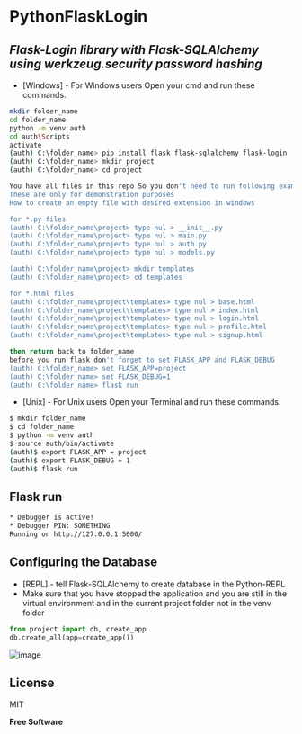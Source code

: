# PythonFlaskLogin

## _Flask-Login library with Flask-SQLAlchemy using werkzeug.security password hashing_

- [Windows] - For Windows users
Open your cmd and run these commands.

```sh
mkdir folder_name
cd folder_name
python -m venv auth
cd auth\Scripts
activate
(auth) C:\folder_name> pip install flask flask-sqlalchemy flask-login
(auth) C:\folder_name> mkdir project
(auth) C:\folder_name> cd project

You have all files in this repo So you don't need to run following example commands 
These are only for demonstration purposes 
How to create an empty file with desired extension in windows

for *.py files
(auth) C:\folder_name\project> type nul > __init__.py
(auth) C:\folder_name\project> type nul > main.py
(auth) C:\folder_name\project> type nul > auth.py
(auth) C:\folder_name\project> type nul > models.py

(auth) C:\folder_name\project> mkdir templates
(auth) C:\folder_name\project> cd templates

for *.html files
(auth) C:\folder_name\project\templates> type nul > base.html
(auth) C:\folder_name\project\templates> type nul > index.html
(auth) C:\folder_name\project\templates> type nul > login.html
(auth) C:\folder_name\project\templates> type nul > profile.html
(auth) C:\folder_name\project\templates> type nul > signup.html
```

```sh
then return back to folder_name
before you run flask don't forget to set FLASK_APP and FLASK_DEBUG
(auth) C:\folder_name> set FLASK_APP=project
(auth) C:\folder_name> set FLASK_DEBUG=1
(auth) C:\folder_name> flask run
```

- [Unix] - For Unix users
Open your Terminal and run these commands.

```sh
$ mkdir folder_name
$ cd folder_name
$ python -m venv auth
$ source auth/bin/activate
(auth)$ export FLASK_APP = project
(auth)$ export FLASK_DEBUG = 1
(auth)$ flask run
```


## Flask run 
```sh
* Debugger is active!
* Debugger PIN: SOMETHING
Running on http://127.0.0.1:5000/
```


## Configuring the Database
- [REPL] - tell Flask-SQLAlchemy to create database in the Python-REPL
- Make sure that you have stopped the application and you are still in the virtual environment and in the current project folder not in the venv folder 
```python
from project import db, create_app
db.create_all(app=create_app())
```


![image](https://user-images.githubusercontent.com/24410504/116811212-b78aea80-ab50-11eb-9c99-f6495e77bc60.png)


## License

MIT

**Free Software**
